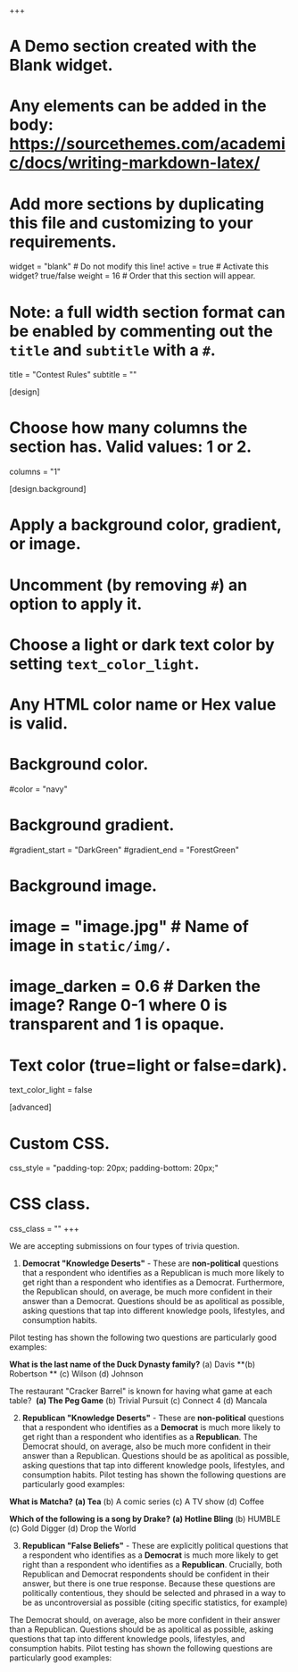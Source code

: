 +++
# A Demo section created with the Blank widget.
# Any elements can be added in the body: https://sourcethemes.com/academic/docs/writing-markdown-latex/
# Add more sections by duplicating this file and customizing to your requirements.

widget = "blank"  # Do not modify this line!
active = true  # Activate this widget? true/false
weight = 16  # Order that this section will appear.

# Note: a full width section format can be enabled by commenting out the `title` and `subtitle` with a `#`.
title = "Contest Rules"
subtitle = ""

[design]
  # Choose how many columns the section has. Valid values: 1 or 2.
  columns = "1"

[design.background]
  # Apply a background color, gradient, or image.
  #   Uncomment (by removing `#`) an option to apply it.
  #   Choose a light or dark text color by setting `text_color_light`.
  #   Any HTML color name or Hex value is valid.

  # Background color.
  #color = "navy"

  # Background gradient.
  #gradient_start = "DarkGreen"
  #gradient_end = "ForestGreen"

  # Background image.
  # image = "image.jpg"  # Name of image in `static/img/`.
  # image_darken = 0.6  # Darken the image? Range 0-1 where 0 is transparent and 1 is opaque.

  # Text color (true=light or false=dark).
  text_color_light = false

[advanced]
 # Custom CSS.
 css_style = "padding-top: 20px; padding-bottom: 20px;"

 # CSS class.
 css_class = ""
+++

We are accepting submissions on four types of trivia question.

1. **Democrat "Knowledge Deserts"** - These are **non-political** questions that a respondent who identifies as a Republican is much more likely to get right than a respondent who identifies as a Democrat.  Furthermore, the Republican should, on average, be much more confident in their answer than a Democrat.  Questions should be as apolitical as possible, asking questions that tap into different knowledge pools, lifestyles, and consumption habits.

Pilot testing has shown the following two questions are particularly good examples:

**What is the last name of the Duck Dynasty family?**
(a)	Davis
**(b) Robertson	**
(c) Wilson
(d) Johnson

The restaurant "Cracker Barrel" is known for having what game at each table? 
**(a) The Peg Game**
(b) Trivial Pursuit
(c) Connect 4
(d) Mancala

2. **Republican "Knowledge Deserts"** - These are **non-political** questions that a respondent who identifies as a **Democrat** is much more likely to get right than a respondent who identifies as a **Republican**.  The Democrat should, on average, also be much more confident in their answer than a Republican. Questions should be as apolitical as possible, asking questions that tap into different knowledge pools, lifestyles, and consumption habits. Pilot testing has shown the following questions are particularly good examples:


**What is Matcha?**
**(a) Tea**
(b) A comic series
(c) A TV show
(d) Coffee

**Which of the following is a song by Drake?**
**(a) Hotline Bling**
(b) HUMBLE
(c) Gold Digger
(d) Drop the World


3. **Republican "False Beliefs"** - These are explicitly political questions that a respondent who identifies as a **Democrat** is much more likely to get right than a respondent who identifies as a **Republican**.  Crucially, both Republican and Democrat respondents should be confident in their answer, but there is one true response.  Because these questions are politically contentious, they should be selected and phrased in a way to be as uncontroversial as possible (citing specific statistics, for example)

The Democrat should, on average, also be more confident in their answer than a Republican. Questions should be as apolitical as possible, asking questions that tap into different knowledge pools, lifestyles, and consumption habits. Pilot testing has shown the following questions are particularly good examples:

